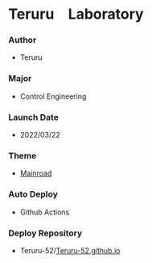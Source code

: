 # Teruru　Laboratory
### Author
- Teruru
### Major
- Control Engineering
### Launch Date
- 2022/03/22
### Theme
- [Mainroad](https://themes.gohugo.io/themes/mainroad/)
### Auto Deploy
- Github Actions
### Deploy Repository
- Teruru-52/[Teruru-52.github.io](https://github.com/Teruru-52/Teruru-52.github.io) 
